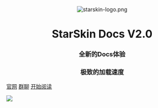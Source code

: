 <p align="center">
<img src="https://pic-up.star-skin.cn/i/2023/03/08/19c69099-2cd2-bb70-a6c5-1332284be1b4.png" alt="starskin-logo.png" title="starskin-logo.png" />
</p>
<h1 align="center">StarSkin Docs V2.0</h1>
<h3 align="center">全新的Docs体验</h3>
<h3 align="center">极致的加载速度</h3>

[官网](https://star-skin.cn)
[群聊](https://url.shanrenyi.top/starskin)
[开始阅读](https://docs.star-skin.cn/#/./docs/a-1)

![](https://api-view.star-skin.cn/img)



